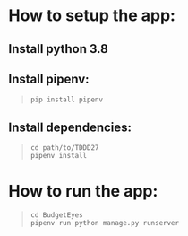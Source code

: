 # How to setup the app:

## Install python 3.8

## Install pipenv:

>  `pip install pipenv`

## Install dependencies:

>  `cd path/to/TDDD27`  
>  `pipenv install`

# How to run the app:

>  `cd BudgetEyes`  
>  `pipenv run python manage.py runserver`

